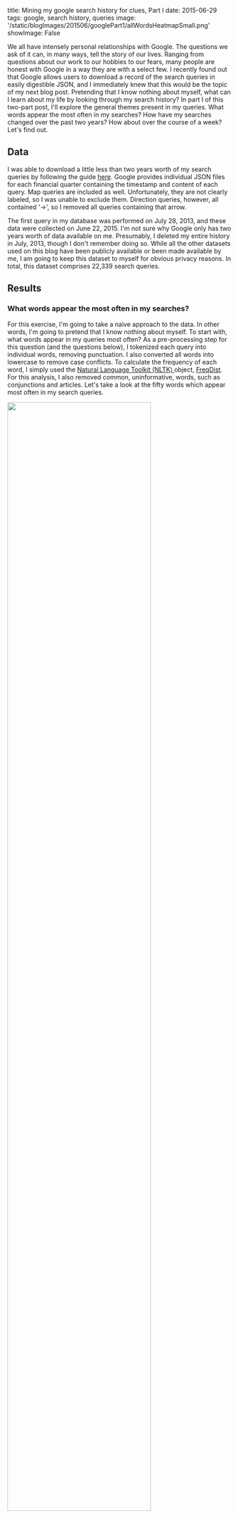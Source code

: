 title: Mining my google search history for clues, Part I
date: 2015-06-29
tags: google, search history, queries
image: '/static/blogImages/201506/googlePart1/allWordsHeatmapSmall.png'
showImage: False

We all have intensely personal relationships with Google. The questions we ask of it can, in many ways, tell the story of our lives. Ranging from questions about our work to our hobbies to our fears, many people are honest with Google in a way they are with a select few. I recently found out that Google allows users to download a record of the search queries in easily digestible JSON, and I immediately knew that this would be the topic of my next blog post. Pretending that I know nothing about myself, what can I learn about my life by looking through my search history? In part I of this two-part post, I'll explore the general themes present in my queries. What words appear the most often in my searches? How have my searches changed over the past two years? How about over the course of a week? Let's find out. 

<div id="breakStart"></div>

## Data 

I was able to download a little less than two years worth of my search queries by following the guide [here](https://support.google.com/websearch/answer/6068625?hl=en). Google provides individual JSON files for each financial quarter containing the timestamp and content of each query. Map queries are included as well. Unfortunately, they are not clearly labeled, so I was unable to exclude them. Direction queries, however, all contained '->', so I removed all queries containing that arrow. 

The first query in my database was performed on July 28, 2013, and these data were collected on June 22, 2015. I'm not sure why Google only has two years worth of data available on me. Presumably, I deleted my entire history in July, 2013, though I don't remember doing so. While all the other datasets used on this blog have been publicly available or been made available by me, I am going to keep this dataset to myself for obvious privacy reasons. In total, this dataset comprises 22,339 search queries.  

## Results

### What words appear the most often in my searches? 

For this exercise, I'm going to take a naive approach to the data. In other words, I'm going to pretend that I know nothing about myself. To start with, what words appear in my queries most often? As a pre-processing step for this question (and the questions below), I tokenized each query into individual words, removing punctuation. I also converted all words into lowercase to remove case conflicts. To calculate the frequency of each word, I simply used the [Natural Language Toolkit (NLTK) ](http://www.nltk.org/) object, [FreqDist](http://www.nltk.org/api/nltk.html?highlight=freqdist#nltk.probability.FreqDist). For this analysis, I also removed common, uninformative, words, such as conjunctions and articles. Let's take a look at the fifty words which appear most often in my search queries. 

<img src='/static/blogImages/201506/googlePart1/googleFreqDist.png' width=80% class="centeredImage"></img>

A few themes immediately jump out. First and foremost, my most searched for word, by a large margin, is "matlab." As a neuroscientist working in academia, I spend the majority of my day coding in Matlab, so this makes sense. You can also see several other programming related words pop up with high frequency, including "python," "bash," "array," "html," and "list." We also see another theme: finance. Financial words abound, including "nasdaq," "nysearca," and "nyse." There are also words relating to video games (e.g., "xbox"), operating systems (e.g., "windows"), and baseball (e.g., "mlb"). 

It is also obvious that I live in Boston and attend Harvard, as "boston" and "ma" are two of the four most frequently used words, and "harvard" comes in at #16.  

### How have my searches changed over time? 

From looking at the frequency distribution, we were able to tease out several obvious themes in my searches. Are searches for these themes constant throughout time, or has their frequency changed over the past two years? To find out, I binned the data into individual months, and counted the number of queries in each bucket containing words related to the theme of interest. As an example, for the "Web Development" theme, I included "html" and "css" as relevant search terms. Note that each query can only be counted once, so a query containing both of these words would not be double-counted. Below, I've plotted the number of matching queries over time for several of the above categories. 

<img src='/static/blogImages/201506/googlePart1/projectsCode.png' width=80% class="centeredImage"></img>

We can immediately see that all of these terms were searched for over short time periods, and not so much outside of that narrow window. I searched for "bash" a lot in late 2013 while I was learning how to use Orchestra, Harvard Medical School's high performance computing cluster for my research. Shortly thereafter, I developed an intense interest in finance and investing, which lasted through the early summer of 2014. I built this website in early February of this year, and therefore spent a lot of time searching for terms related to web development. Finally, I started learning python at the end of last year, and my searches related to that have continued, with a big peak when I undertook my first big project with python on [clustering subreddits based on common word usage](http://www.arimorcos.com/blog/post/Clustering%20subreddits%20by%20common%20word%20usage/) in March. 

We can perform this same analysis for several other themes as well:  

<img src='/static/blogImages/201506/googlePart1/projectsCyclical.png' width=80% class="centeredImage"></img>

We can see that I searched a lot for "dog" in late summer, 2014. This is the time leading up to my rescuing Dash, who's prominently featured in my [about me](http://www.arimorcos.com/about/) page. We can also see two search themes with interesting cyclical patterns. First, my searches for baseball ebb and flow with the season, falling off after the World Series in October, picking up again during the Winter Meetings in December, and then finally coming back to life in anticipation of the season starting in April. You can also see that the long season takes a toll on me, as my interest wanes some in early summer before picking back up during the pennant races. My searches related to video games are also cyclical, peaking around E3 in June and the major releases in the fall.

### How do my searches change over the course of a week? 

Next, let's look at when in the week I most often search. We can visualize this as heat map, in which each row represents a day of the week, and each column represents an hour of the day. The color of each pixel corresponds to the number of matching queries. First, we can look all of my searches to get a general idea of when I search the most: 

<img src='/static/blogImages/201506/googlePart1/allWordsHeatmap.png' width=80% class="centeredImage"></img> 

As might be expected, we can see that I search most often during the work day and quite often in the evening, but very infrequently between the hours of 1AM and 8AM, when I'm usually asleep. On average, I search more frequently during the week, but not by a tremendous margin. There is also a single pocket on Tuesdays at 4PM. This lack of searches corresponds to my lab's weekly meeting. Now that we have an idea of what my general search patterns look like, what about specific themes? Let's look at my searches for the word, "matlab": 

<img src='/static/blogImages/201506/googlePart1/matlabHeatmap.png' width=80% class="centeredImage"></img>

Because I use Matlab primarily for my research, I search for it most often during the day on weekdays. Apparently, I'm also substantially less productive on Fridays. Whoops. On the flip side, I use python primarily for this blog, and my side projects:

<img src='/static/blogImages/201506/googlePart1/pythonHeatmap.png' width=80% class="centeredImage"></img>

Here, we see an approximately inverted graph, with most of my searches relating to python occurring in the evenings during the week and during the day on weekends. A similar trend exists for operating systems, as I use a Windows 7 PC at lab, and a Mac at home. 

<img src='/static/blogImages/201506/googlePart1/windowsHeatmap.png' width=80% class="centeredImage"></img>
<img src='/static/blogImages/201506/googlePart1/macHeatmap.png' width=80% class="centeredImage"></img>

Finally, let me leave you with my favorite plot from this analysis. When do I search for terms relating to video games? 

<img src='/static/blogImages/201506/googlePart1/videoGamesHeatmap.png' width=80% class="centeredImage"></img>

Apparently, late afternoons during the week are tough for me, as I seem to usually take a break and search for video games, seemingly looking ahead to playing something when I get home. 

## Closing thoughts 

While perhaps not surprising, it's a little scary how much I could learn about my habits through even a cursory analysis of my search history. Moreover, I tend to be careful about my searches. If I don't want it to be recorded, I use incognito mode in chrome or a privacy-first search engine such as [DuckDuckGo](https://duckduckgo.com/). If I didn't have these habits, I might have had to filter a lot more of the results for this post. 

Furthermore, these analyses don't even get into the really interesting stuff one can do with search data given the histories of large quantities of users. Applying machine learning tools to these data to make inferences about users must have incredible power, and perhaps justifies the [growing](http://www.computerweekly.com/news/2240228286/The-Digital-CIO-Fear-of-Google-and-the-ethics-of-digital-business) [tide of](http://www.cnet.com/news/people-trust-nsa-more-than-google-survey-says/) [Google-phobia](http://www.imore.com/anticipation-google-worse-google-itself). That said, these data also have tremendous power to make our lives easier. I appreciate that my searches are more likely to return what I'm looking for because Google "knows" me. Ultimately, it's up to each of us individually to decide how much we're willing to give away in exchange for convenience. 

You may have noticed that this post is titled Part I. That's because I have several more ideas for analyses on this dataset. How often do I search for the same thing more than once and how much time passes in between? How do my queries evolve when I'm having trouble finding what I want? Expect a Part II with these analyses shortly! 

&nbsp;

You can check out the iPython notebook used to perform these analyses [here](http://nbviewer.ipython.org/github/arimorcos/blog_analyses/blob/master/Google%20Searches/Mining%20google%20searches.ipynb).
<div id="breakEnd"></div>